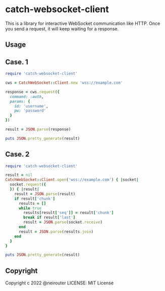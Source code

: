 catch-websocket-client
======================
This is a library for interactive WebSocket communication like HTTP.
Once you send a request, it will keep waiting for a response.


Usage
-----
## Case. 1
```ruby
require 'catch-websocket-client'

cws = CatchWebSocket::Client.new 'wss://example.com'

response = cws.request({
  command: :auth,
  params: {
    id: 'username',
    pw: 'password'
  }
})

result = JSON.parse(response)

puts JSON.pretty_generate(result)
```


## Case. 2
```ruby
require 'catch-websocket-client'

result = nil
CatchWebSocket::Client.open('wss://example.com') { |socket|
  socket.request({
  }) { |result|
    result = JSON.parse(result)
    if result['chunk']
      results = []
      while true
        results[result['seq']] = result['chunk']
        break if result['last']
        result = JSON.parse(socket.receive)
      end
      result = JSON.parse(results.join)
    end
  }
}

puts JSON.pretty_generate(result)
```

## Copyright

Copyright c 2022 @neirouter
LICENSE: MIT License

